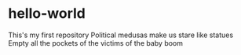 # hello-world
This's my first repository 
Political medusas make us stare like statues
Empty all the pockets of the victims of the baby boom

